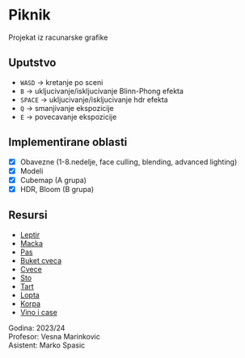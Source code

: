 # Piknik
Projekat iz racunarske grafike 


## Uputstvo
  - `WASD` -> kretanje po sceni
  - `B` -> ukljucivanje/iskljucivanje Blinn-Phong efekta
  - `SPACE` -> ukljucivanje/iskljucivanje hdr efekta
  - `Q` -> smanjivanje ekspozicije
  - `E` -> povecavanje ekspozicije

## Implementirane oblasti
  - [x] Obavezne (1-8.nedelje, face culling, blending, advanced lighting)
  - [x] Modeli
  - [x] Cubemap (A grupa)
  - [x] HDR, Bloom (B grupa)

## Resursi
  - [Leptir](https://sketchfab.com/3d-models/monarch-butterfly-3a5fc9a496cb402297ffdb6700d2ab60)
  - [Macka](https://free3d.com/3d-model/cat-v1--522281.html)
  - [Pas](https://sketchfab.com/3d-models/dog-e395f26615ca445ab32f01ded17ff3bf)
  - [Buket cveca](https://sketchfab.com/3d-models/tulips-bouquet-2bb621c42485443fa87e19badff916e4)
  - [Cvece]()
  - [Sto](https://www.turbosquid.com/3d-models/3d-realistic-picnic-table-1625329)
  - [Tart](https://sketchfab.com/3d-models/fruit-tart-e7822dcde0c448289e62daeb6075d680)
  - [Lopta](https://www.turbosquid.com/3d-models/basketball-classic-standard-ball-3d-model-2104302)
  - [Korpa](https://free3d.com/3d-model/wicker-basket-v1--536042.html)
  - [Vino i case]()


Godina: 2023/24 \
Profesor: Vesna Marinkovic \
Asistent: Marko Spasic 

